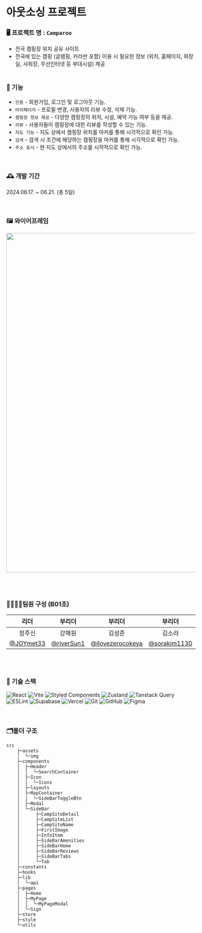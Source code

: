 # 아웃소싱 프로젝트

### 🖥️ 프로젝트 명 : `Camparoo`

- 전국 캠핑장 위치 공유 사이트
- 전국에 있는 캠핑 (글램핑, 카라반 포함) 이용 시 필요한 정보 (위치, 홈페이지, 화장실, 샤워장, 무선인터넷 등 부대시설) 제공
  <br><br>

### 📌 기능

- `인증` - 회원가입, 로그인 및 로그아웃 기능.
- `마이페이지` - 프로필 변경, 사용자의 리뷰 수정, 삭제 기능.
- `캠핑장 정보 제공` - 다양한 캠핑장의 위치, 시설, 예약 가능 여부 등을 제공.
- `리뷰` - 사용자들이 캠핑장에 대한 리뷰를 작성할 수 있는 기능.
- `지도 기능` - 지도 상에서 캠핑장 위치를 마커를 통해 시각적으로 확인 가능.
- `검색` - 검색 시 조건에 해당하는 캠핑장을 마커를 통해 시각적으로 확인 가능.
- `주소 표시` - 현 지도 상에서의 주소를 시작적으로 확인 가능.

<br>

### 🕰️ 개발 기간

2024.06.17. ~ 06.21. (총 5일)

<br>

### 🖼 와이어프레임

 <img src="https://github.com/riverSun1/camparoo-readme/assets/67379144/280af54c-da67-4211-b0a7-ca256498297e" width="900"/>
 
<br><br>

### 👨‍👩‍👧‍👦팀원 구성 (B01조)

|                   리더                   |                   부리더                   |                         부리더                         |                     부리더                     |                  부리더                  |                     부리더                     |
| :--------------------------------------: | :----------------------------------------: | :----------------------------------------------------: | :--------------------------------------------: | :--------------------------------------: | :--------------------------------------------: |
|                  정주신                  |                   강해원                   |                         김성준                         |                     김소라                     |                  김정훈                  |                    이세영B                     |
| [@JOYmet33](https://github.com/JOYmet33) | [@riverSun1](https://github.com/riverSun1) | [@ilovezerocokeya](https://github.com/ilovezerocokeya) | [@sorakim1130](https://github.com/sorakim1130) | [@mangmuse](https://github.com/mangmuse) | [@leeseayoung](https://github.com/leeseayoung) |

<br><br>

### 🍳 기술 스택

![React](https://img.shields.io/badge/React-61DAFB?style=for-the-badge&logo=React&logoColor=black)
![Vite](https://img.shields.io/badge/vite-%23646CFF.svg?style=for-the-badge&logo=vite&logoColor=white)
![Styled Components](https://img.shields.io/badge/styled--components-DB7093?style=for-the-badge&logo=styled-components&logoColor=white)
![Zustand](https://img.shields.io/badge/Zustand-ecb63e?style=for-the-badge&logo=zustand)
![Tanstack Query](https://img.shields.io/badge/-React%20Query-FF4154?style=for-the-badge&logo=react%20query&logoColor=white)
![ESLint](https://img.shields.io/badge/ESLint-4B3263?style=for-the-badge&logo=eslint&logoColor=white)
![Supabase](https://img.shields.io/badge/Supabase-3ECF8E?style=for-the-badge&logo=supabase&logoColor=white)
![Vercel](https://img.shields.io/badge/vercel-%23000000.svg?style=for-the-badge&logo=vercel&logoColor=white)
![Git](https://img.shields.io/badge/git-%23F05033.svg?style=for-the-badge&logo=git&logoColor=white)
![GitHub](https://img.shields.io/badge/github-%23121011.svg?style=for-the-badge&logo=github&logoColor=white)
![Figma](https://img.shields.io/badge/figma-%23F24E1E.svg?style=for-the-badge&logo=figma&logoColor=white)
<br><br><br>

### 🗂️폴더 구조

```
src
    ├─assets
    │  └─img
    ├─components
    │  ├─Header
    │  │  └─SearchContainer
    │  ├─Icon
    │  │  └─Icons
    │  ├─layouts
    │  ├─MapContainer
    │  │  └─SideBarToggleBtn
    │  ├─Modal
    │  └─SideBar
    │      ├─CampSiteDetail
    │      ├─CampSiteList
    │      ├─CampSiteName
    │      ├─FirstImage
    │      ├─InfoItem
    │      ├─SideBarAmenities
    │      ├─SideBarHome
    │      ├─SideBarReviews
    │      ├─SideBarTabs
    │      └─Tab
    ├─constants
    ├─hooks
    ├─lib
    │  └─api
    ├─pages
    │  ├─Home
    │  ├─MyPage
    │  │  └─MyPageModal
    │  └─Sign
    ├─store
    ├─style
    └─utils
```
